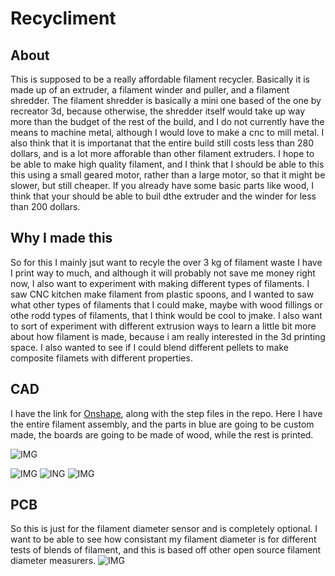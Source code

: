 # Recycliment
## About
This is supposed to be a really affordable filament recycler. Basically it is made up of an extruder, a filament winder and puller, and a filament shredder. The filament shredder is basically a mini one based of the one by recreator 3d, because otherwise, the shredder itself would take up way more than the budget of the rest of the build, and I do not currently have the means to machine metal, although I would love to make a cnc to mill metal. I also think that it is importanat that the entire build still costs less than 280 dollars, and is a lot more afforable than other filament extruders. I hope to be able to make high quality filament, and I think that I should be able to this this using a small geared motor, rather than a large motor, so that it might be slower, but still cheaper. If you already have some basic parts like wood, I think that your should be able to buil dthe extruder and the winder for less than 200 dollars. 
## Why I made this
So for this I mainly jsut want to recyle the over 3 kg of filament waste I have I print way to much, and although it will probably not save me money right now, I also want to experiment with making different types of filaments. I saw CNC kitchen make filament from plastic spoons, and I wanted to saw what other types of filaments that I could make, maybe with wood fillings or othe rodd types of filaments, that I think would be cool to jmake. I also want to sort of experiment with different extrusion ways to learn a little bit more about how filament is made, because i am really interested  in the 3d printing space. I also wanted to see if I could blend different pellets to make composite filamets with different properties.

## CAD
I have the link for [Onshape](https://cad.onshape.com/documents/f48d7279894860b6ba842288/w/ddca002676b835894c3001ed/e/73c4766b2e0be6da7adfd5e1?renderMode=0&uiState=6848c3cd49e7b737193d131e), along with the step files in the repo. Here I have the entire filament assembly, and the parts in blue are going to be custom made, the boards are going to be made of wood, while the rest is printed.

![IMG](https://hc-cdn.hel1.your-objectstorage.com/s/v3/63652451610ba19f72e33f3622bdd9e8dfba1bb5_image.png)

![IMG](https://hc-cdn.hel1.your-objectstorage.com/s/v3/592e73b5a4363f9f1a14578a8e91928d3ec6ad37_image.png)
![ING](https://hc-cdn.hel1.your-objectstorage.com/s/v3/63652451610ba19f72e33f3622bdd9e8dfba1bb5_image.png)
![IMG](https://hc-cdn.hel1.your-objectstorage.com/s/v3/2878c4de57fb77733c3c1e6564e1a5e29f5441c7_image.png)

## PCB
So this is just for the filament diameter sensor and is completely optional. I want to be able to see how consistant my filament diameter is for different tests of blends of filament, and this is based off other open source filament diameter measurers.
![IMG](https://hc-cdn.hel1.your-objectstorage.com/s/v3/7e6d1a6e955f22f384cadb8ab52cb8e7a0cf28c2_screenshot_2025-06-10_175309.png)

